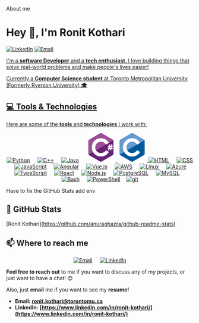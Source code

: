  About me


<p align="center">

 # Hey 👋, I'm **Ronit Kothari** 
 
 <a href="https://www.linkedin.com/in/ronit-kothari/"><img src="https://img.shields.io/badge/LinkedIn-blue?style=flat-square&logo=Linkedin&logoColor=white&link=https://www.linkedin.com/in/ronit-kothari/" alt="LinkedIn"></a> <a href="mailto:ronit.kothari@torontomu.ca"><img src="https://img.shields.io/badge/-Email-red?style=flat-square&logo=Gmail&logoColor=white" alt="Email">




I'm a **software Developer** and a **tech enthusiast**. I love building things that solve real-world problems and make people's lives easier!

 
Currently a **Computer Science student** at Toronto Metropolitan University (Formerly Ryerson University) 🎓

  
## 💻 Tools & Technologies

Here are some of the **tools** and **technologies** I work with:

<p align="center">
  <a href="https://www.python.org/"><img src="https://img.icons8.com/color/96/000000/python.png" alt="Python" width="80" height="80"/></a>&nbsp;&nbsp;&nbsp;&nbsp;
  <a href="https://www.cplusplus.com/"><img src="https://img.icons8.com/color/96/000000/c-plus-plus-logo.png" alt="C++" width="80" height="80"/></a>&nbsp;&nbsp;&nbsp;&nbsp;
  <a href="https://www.java.com/"><img src="https://img.icons8.com/color/96/000000/java-coffee-cup-logo.png" alt="Java" width="80" height="80"/></a>&nbsp;&nbsp;&nbsp;&nbsp;
  <a href="https://www.csharp.net/" target="_blank"> <img src="https://raw.githubusercontent.com/devicons/devicon/master/icons/csharp/csharp-original.svg" alt="csharp" width="80" height="80"/> </a> 
  <a href="https://www.cprogramming.com/" target="_blank"> <img src="https://raw.githubusercontent.com/devicons/devicon/master/icons/c/c-original.svg" alt="c" width="80" height="80"/> </a>
  <a href="https://www.w3.org/html/"><img src="https://img.icons8.com/color/96/000000/html-5.png" alt="HTML" width="80" height="80"/></a>&nbsp;&nbsp;&nbsp;&nbsp;
  <a href="https://www.w3schools.com/css/"><img src="https://img.icons8.com/color/96/000000/css3.png" alt="CSS" width="80" height="80"/></a>&nbsp;&nbsp;&nbsp;&nbsp;
  <a href="https://developer.mozilla.org/en-US/docs/Web/JavaScript"><img src="https://img.icons8.com/color/96/000000/javascript.png" alt="JavaScript" width="80" height="80"/></a>&nbsp;&nbsp;&nbsp;&nbsp;
  <a href="https://angular.io/"><img src="https://img.icons8.com/color/96/000000/angularjs.png" alt="Angular" width="80" height="80"/></a>&nbsp;&nbsp;&nbsp;&nbsp;
  <a href="https://vuejs.org/"><img src="https://img.icons8.com/color/96/000000/vue-js.png" alt="Vue.js" width="80" height="80"/></a>&nbsp;&nbsp;&nbsp;&nbsp;
  <a href="https://aws.amazon.com/"><img src="https://img.icons8.com/color/96/000000/amazon-web-services.png" alt="AWS" width="80" height="80"/></a>&nbsp;&nbsp;&nbsp;&nbsp;
  <a href="https://www.linux.org/"><img src="https://img.icons8.com/color/96/000000/linux.png" alt="Linux" width="80" height="80"/></a>&nbsp;&nbsp;&nbsp;&nbsp;
  <a href="https://azure.microsoft.com/"><img src="https://img.icons8.com/color/96/000000/azure-1.png" alt="Azure" width="80" height="80"/></a>&nbsp;&nbsp;&nbsp;&nbsp;
  <a href="https://www.typescriptlang.org/"><img src="https://img.icons8.com/color/96/000000/typescript.png" alt="TypeScript" width="80" height="80"/></a>&nbsp;&nbsp;&nbsp;&nbsp;
  <a href="https://reactjs.org/"><img src="https://img.icons8.com/color/96/000000/react-native.png" alt="React" width="80" height="80"/></a>&nbsp;&nbsp;&nbsp;&nbsp;
  <a href="https://nodejs.org/"><img src="https://img.icons8.com/color/96/000000/nodejs.png" alt="Node.js" width="80" height="80"/></a>&nbsp;&nbsp;&nbsp;&nbsp;
  <a href="https://www.postgresql.org/"><img src="https://img.icons8.com/color/96/000000/postgreesql.png" alt="PostgreSQL" width="80" height="80"/></a>&nbsp;&nbsp;&nbsp;&nbsp;
  <a href="https://www.mysql.com/"><img src="https://img.icons8.com/color/96/000000/mysql-logo.png" alt="MySQL" width="80" height="80"/></a>&nbsp;&nbsp;&nbsp;&nbsp;
  <a href="https://www.gnu.org/software/bash/"><img src="https://img.icons8.com/plasticine/100/000000/bash.png" alt="Bash" width="80" height="80"/></a>&nbsp;&nbsp;&nbsp;&nbsp;
  <a href="https://docs.microsoft.com/en-us/powershell/"><img src="https://img.icons8.com/color/96/000000/powershell.png" alt="PowerShell" width="80" height="80"/></a>&nbsp;&nbsp;&nbsp
 <a href="https://git-scm.com/" target="_blank"> <img src="https://www.vectorlogo.zone/logos/git-scm/git-scm-icon.svg" alt="git" width="80" height="80"/> </a> 


 
<p align="center">
  
  



 
Have to fix the GitHub Stats add env
## 🌟 GitHub Stats

[Ronit Kothari[](https://github-readme-stats.vercel.app/api?username=ronitkothari&count_private=true&show_icons=true&theme=dracula)](https://github.com/anuraghazra/github-readme-stats)


## 📫 Where to reach me

<p align="center">
  <a href="mailto:ronit.kothari@torontomu.ca"><img src="https://img.icons8.com/color/96/000000/gmail-new.png" alt="Email" width="80" height="80"/></a>&nbsp;&nbsp;&nbsp;&nbsp;
  <a href="https://www.linkedin.com/in/ronit-kothari/"><img src="https://img.icons8.com/color/96/000000/linkedin.png" alt="LinkedIn" width="80" height="80"/></a>
</p>


**Feel free to reach out** to me if you want to discuss any of my projects, or just want to have a chat! 😊



Also, just **email** me if you want to see my **resume!**


- **Email: ronit.kothari@torontomu.ca**
- **LinkedIn: [https://www.linkedin.com/in/ronit-kothari/](https://www.linkedin.com/in/ronit-kothari/)**




                  

